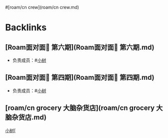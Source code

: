 
#[roam/cn crew](roam/cn crew.md)

# Backlinks
## [Roam面对面🍜 第六期](Roam面对面🍜 第六期.md)
- 负责成员：#[小树](小树.md)

## [Roam面对面🍜 第四期](Roam面对面🍜 第四期.md)
- 负责成员：#[小树](小树.md)

## [roam/cn grocery 大脑杂货店](roam/cn grocery 大脑杂货店.md)
[小树](小树.md)[

